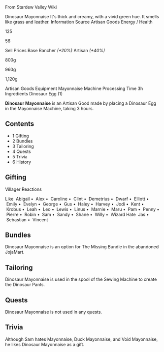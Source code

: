 From Stardew Valley Wiki

Dinosaur Mayonnaise It's thick and creamy, with a vivid green hue. It smells like grass and leather. Information Source Artisan Goods Energy / Health

125

56

Sell Prices Base Rancher *(+20%)* Artisan *(+40%)*

800g

960g

1,120g

Artisan Goods Equipment Mayonnaise Machine Processing Time 3h Ingredients Dinosaur Egg (1)

**Dinosaur Mayonnaise** is an Artisan Good made by placing a Dinosaur Egg in the Mayonnaise Machine, taking 3 hours.

## Contents

- 1 Gifting
- 2 Bundles
- 3 Tailoring
- 4 Quests
- 5 Trivia
- 6 History

## Gifting

Villager Reactions

Like  Abigail •  Alex •  Caroline •  Clint •  Demetrius •  Dwarf •  Elliott •  Emily •  Evelyn •  George •  Gus •  Haley •  Harvey •  Jodi •  Kent •  Krobus •  Leah •  Leo •  Lewis •  Linus •  Marnie •  Maru •  Pam •  Penny •  Pierre •  Robin •  Sam •  Sandy •  Shane •  Willy •  Wizard Hate  Jas •  Sebastian •  Vincent

## Bundles

Dinosaur Mayonnaise is an option for The Missing Bundle in the abandoned JojaMart.

## Tailoring

Dinosaur Mayonnaise is used in the spool of the Sewing Machine to create the Dinosaur Pants.

## Quests

Dinosaur Mayonnaise is not used in any quests.

## Trivia

Although Sam hates Mayonnaise, Duck Mayonnaise, and Void Mayonnaise, he likes Dinosaur Mayonnaise as a gift.